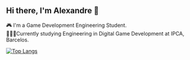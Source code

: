 ## Hi there, I'm Alexandre 👋

🎮 I'm a Game Development Engineering Student. <br/>
👨🏾‍💻Currently studying Engineering in Digital Game Development at IPCA, Barcelos.<br/>

[![Top Langs](https://github-readme-stats.vercel.app/api/top-langs/?username=Alexmarques11&layout=donut&theme=radical)](https://github.com/anuraghazra/github-readme-stats)
